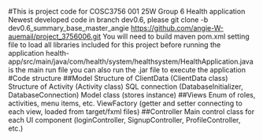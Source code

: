 #This is project code for COSC3756 001 25W Group 6 Health application
Newest developed code in branch dev0.6, please git clone -b dev0.6_summary_base_master_angie https://github.com/angie-W-auemail/project_3756006.git
You will need to build maven pom.xml setting file to load all libraries included for this project before running the application
health-app/src/main/java/com/health/system/healthsystem/HealthApplication.java is the main run file
you can also run the .jar file to execute the application
#Code structure
##Model
Structure of ClientData (ClientData class)
Structure of Activity (Activity class)
SQL connection (DatabaseInitializer, DatabaseConnection)
Model class (stores instance)
##Views
Enum of roles, activities, menu items, etc.
ViewFactory (getter and setter connecting to each view, loaded from target/fxml files)
##Controller
Main control class for each UI component (loginController, SignupController, ProfileController, etc.)



